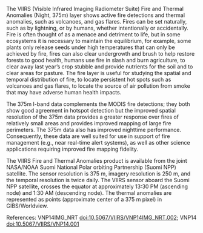 The VIIRS (Visible Infrared Imaging Radiometer Suite) Fire and Thermal Anomalies (Night, 375m) layer shows active fire detections and thermal anomalies, such as volcanoes, and gas flares. Fires can be set naturally, such as by lightning, or by humans, whether intentionally or accidentally. Fire is often thought of as a menace and detriment to life, but in some ecosystems it is necessary to maintain the equilibrium, for example, some plants only release seeds under high temperatures that can only be achieved by fire, fires can also clear undergrowth and brush to help restore forests to good health, humans use fire in slash and burn agriculture, to clear away last year’s crop stubble and provide nutrients for the soil and to clear areas for pasture. The fire layer is useful for studying the spatial and temporal distribution of fire, to locate persistent hot spots such as volcanoes and gas flares, to locate the source of air pollution from smoke that may have adverse human health impacts.

The 375m I-band data complements the MODIS fire detections; they both show good agreement in hotspot detection but the improved spatial resolution of the 375m data provides a greater response over fires of relatively small areas and provides improved mapping of large fire perimeters. The 375m data also has improved nighttime performance. Consequently, these data are well suited for use in support of fire management (e.g., near real-time alert systems), as well as other science applications requiring improved fire mapping fidelity.

The VIIRS Fire and Thermal Anomalies product is available from the joint NASA/NOAA Suomi National Polar orbiting Partnership (Suomi NPP) satellite. The sensor resolution is 375 m, imagery resolution is 250 m, and the temporal resolution is twice daily. The VIIRS sensor aboard the Suomi NPP satellite, crosses the equator at approximately 13:30 PM (ascending node) and 1:30 AM (descending node). The thermal anomalies are represented as points (approximate center of a 375 m pixel) in GIBS/Worldview.

References: VNP14IMG_NRT [doi:10.5067/VIIRS/VNP14IMG_NRT.002](http://doi.org/10.5067/VIIRS/VNP14IMG_NRT.002); VNP14 [doi:10.5067/VIIRS/VNP14.001](https://doi.org/10.5067/VIIRS/VNP14.001)
